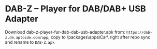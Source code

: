 # DAB-Z – Player for DAB/DAB+ USB Adapter

Download dab-z-player-fur-dab-dab-usb-adapter.apk from: ```https://dab-z.de.aptoide.com/app```, copy to \packages\apps\Car\ right after repo sync and rename to ```DAB-Z.apk```
